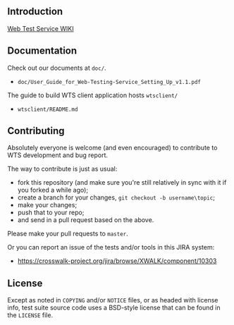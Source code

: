 ## Introduction
[Web Test Service WIKI](https://github.com/crosswalk-project/web-testing-service/wiki)

## Documentation

Check out our documents at `doc/`.

* `doc/User_Guide_for_Web-Testing-Service_Setting_Up_v1.1.pdf`

The guide to build WTS client application hosts `wtsclient/`

* `wtsclient/README.md`

## Contributing

Absolutely everyone is welcome (and even encouraged) to contribute to WTS
development and bug report.

The way to contribute is just as usual:

* fork this repository (and make sure you're still relatively in sync with it
  if you forked a while ago);
* create a branch for your changes, `git checkout -b username\topic`;
* make your changes;
* push that to your repo;
* and send in a pull request based on the above.

Please make your pull requests to `master`.

Or you can report an issue of the tests and/or tools in this JIRA system:

* https://crosswalk-project.org/jira/browse/XWALK/component/10303

## License

Except as noted in `COPYING` and/or `NOTICE` files, or as headed with license
info, test suite source code uses a BSD-style license that can be found in the
`LICENSE` file.
